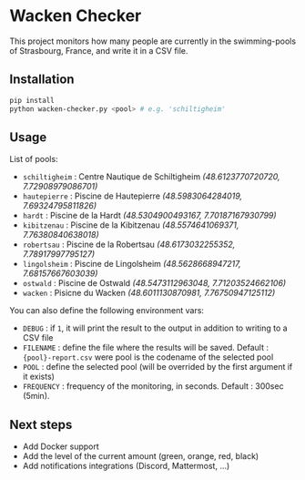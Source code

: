 # Wacken Checker

This project monitors how many people are currently in the swimming-pools of Strasbourg, France, and write it in a CSV file. 

## Installation

```bash
pip install
python wacken-checker.py <pool> # e.g. 'schiltigheim'
```

## Usage

List of pools:
- `schiltigheim` : Centre Nautique de Schiltigheim _(48.6123770720720, 7.72908979086701)_
- `hautepierre` : Piscine de Hautepierre _(48.5983064284019, 7.69324795811826)_
- `hardt` : Piscine de la Hardt _(48.5304900493167, 7.70187167930799)_
- `kibitzenau` : Piscine de la Kibitzenau _(48.5574641069371, 7.76380840638018)_
- `robertsau` : Piscine de la Robertsau _(48.6173032255352, 7.78917997795127)_
- `lingolsheim` : Piscine de Lingolsheim _(48.5628668947217, 7.68157667603039)_
- `ostwald` : Piscine de Ostwald _(48.5473112963048, 7.71203524662106)_
- `wacken` : Pisicne du Wacken _(48.6011130870981, 7.76750947125112)_

You can also define the following environment vars:

- `DEBUG` : if `1`, it will print the result to the output in addition to writing to a CSV file
- `FILENAME` : define the file where the results will be saved. Default : `{pool}-report.csv` were pool is the codename of the selected pool
- `POOL` : define the selected pool (will be overrided by the first argument if it exists)
- `FREQUENCY` : frequency of the monitoring, in seconds. Default : 300sec (5min).

## Next steps

- Add Docker support
- Add the level of the current amount (green, orange, red, black)
- Add notifications integrations (Discord, Mattermost, ...)
